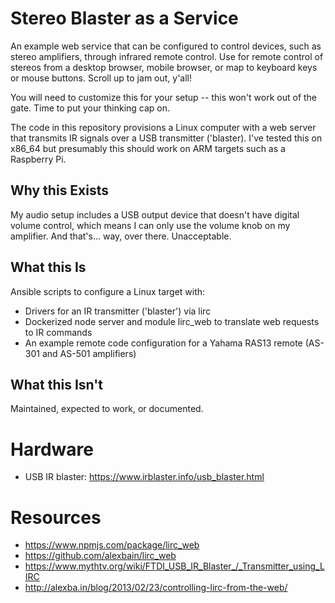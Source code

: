 # Stereo Blaster as a Service

An example web service that can be configured to control devices, such as stereo amplifiers, through infrared remote control. Use for remote control of stereos from a desktop browser, mobile browser, or map to keyboard keys or mouse buttons. Scroll up to jam out, y'all!

You will need to customize this for your setup -- this won't work out of the gate. Time to put your thinking cap on.

The code in this repository provisions a Linux computer with a web server that transmits IR signals over a USB transmitter ('blaster). I've tested this on x86_64 but presumably this should work on ARM targets such as a Raspberry Pi.


## Why this Exists

My audio setup includes a USB output device that doesn't have digital volume control, which means I can only use the volume knob on my amplifier. And that's... way, over there. Unacceptable.


## What this Is

Ansible scripts to configure a Linux target with:

- Drivers for an IR transmitter ('blaster') via lirc
- Dockerized node server and module lirc_web to translate web requests to IR commands
- An example remote code configuration for a Yahama RAS13 remote (AS-301 and AS-501 amplifiers)


## What this Isn't

Maintained, expected to work, or documented.


# Hardware

- USB IR blaster: https://www.irblaster.info/usb_blaster.html


# Resources

- https://www.npmjs.com/package/lirc_web
- https://github.com/alexbain/lirc_web
- https://www.mythtv.org/wiki/FTDI_USB_IR_Blaster_/_Transmitter_using_LIRC
- http://alexba.in/blog/2013/02/23/controlling-lirc-from-the-web/
